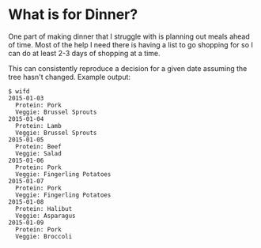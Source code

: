 # What is for Dinner?

One part of making dinner that I struggle with is planning out meals ahead of time. Most of the help I need there is having a list to go shopping for so I can do at least 2-3 days of shopping at a time.

This can consistently reproduce a decision for a given date assuming the tree hasn't changed. Example output:

```
$ wifd
2015-01-03
  Protein: Pork
  Veggie: Brussel Sprouts
2015-01-04
  Protein: Lamb
  Veggie: Brussel Sprouts
2015-01-05
  Protein: Beef
  Veggie: Salad
2015-01-06
  Protein: Pork
  Veggie: Fingerling Potatoes
2015-01-07
  Protein: Pork
  Veggie: Fingerling Potatoes
2015-01-08
  Protein: Halibut
  Veggie: Asparagus
2015-01-09
  Protein: Pork
  Veggie: Broccoli
```

